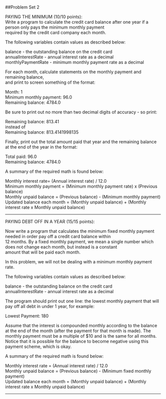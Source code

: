 ##Problem Set 2  

PAYING THE MINIMUM  (10/10 points):  
Write a program to calculate the credit card balance after one year if a person only pays the minimum monthly payment  
required by the credit card company each month.

The following variables contain values as described below:  

balance - the outstanding balance on the credit card  
annualInterestRate - annual interest rate as a decimal  
monthlyPaymentRate - minimum monthly payment rate as a decimal  

For each month, calculate statements on the monthly payment and remaining balance,  
and print to screen something of the format:  

Month: 1  
Minimum monthly payment: 96.0  
Remaining balance: 4784.0  

Be sure to print out no more than two decimal digits of accuracy - so print:  

Remaining balance: 813.41  
instead of  
Remaining balance: 813.4141998135  

Finally, print out the total amount paid that year and the remaining balance at the end of the year in the format:  

Total paid: 96.0  
Remaining balance: 4784.0  


A summary of the required math is found below:  

Monthly interest rate= (Annual interest rate) / 12.0  
Minimum monthly payment = (Minimum monthly payment rate) x (Previous balance)  
Monthly unpaid balance = (Previous balance) - (Minimum monthly payment)  
Updated balance each month = (Monthly unpaid balance) + (Monthly interest rate x Monthly unpaid balance)   

------------------------------------------------------------------------------------------------------------------------

PAYING DEBT OFF IN A YEAR  (15/15 points):  

Now write a program that calculates the minimum fixed monthly payment needed in order pay off a credit card balance within  
12 months. By a fixed monthly payment, we mean a single number which does not change each month, but instead is a constant  
amount that will be paid each month.  

In this problem, we will not be dealing with a minimum monthly payment rate.  

The following variables contain values as described below:  

balance - the outstanding balance on the credit card  
annualInterestRate - annual interest rate as a decimal  

The program should print out one line: the lowest monthly payment that will pay off all debt in under 1 year, for example:  

Lowest Payment: 180  

Assume that the interest is compounded monthly according to the balance at the end of the month (after the payment for that  month is made). The monthly payment must be a multiple of $10 and is the same for all months. Notice that it is possible for  the balance to become negative using this payment scheme, which is okay.  

A summary of the required math is found below:  

Monthly interest rate = (Annual interest rate) / 12.0  
Monthly unpaid balance = (Previous balance) - (Minimum fixed monthly payment)  
Updated balance each month = (Monthly unpaid balance) + (Monthly interest rate x Monthly unpaid balance)  

------------------------------------------------------------------------------------------------------------------------

